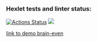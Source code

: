 ### Hexlet tests and linter status:
[![Actions Status](https://github.com/vlad37419/php-project-lvl1/workflows/hexlet-check/badge.svg)](https://github.com/vlad37419/php-project-lvl1/actions)
<a href="https://codeclimate.com/github/codeclimate/codeclimate/maintainability"><img src="https://api.codeclimate.com/v1/badges/a99a88d28ad37a79dbf6/maintainability" /></a>

<a href="https://asciinema.org/a/mNA7Ys8Y3h8rKMEeSluq3ICYY">link to demo brain-even<a>